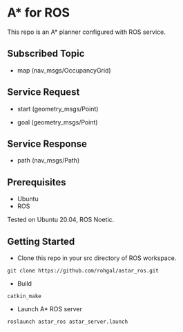 # A* for ROS
This repo is an A* planner configured with ROS service.

## Subscribed Topic
- map (nav_msgs/OccupancyGrid)

## Service Request
- start (geometry_msgs/Point)

- goal (geometry_msgs/Point)

## Service Response
- path (nav_msgs/Path)

## Prerequisites
- Ubuntu
- ROS

Tested on Ubuntu 20.04, ROS Noetic.
## Getting Started
- Clone this repo in your src directory of ROS workspace.
```
git clone https://github.com/rohgal/astar_ros.git
```
- Build
```
catkin_make
```
- Launch A* ROS server
```
roslaunch astar_ros astar_server.launch
```
